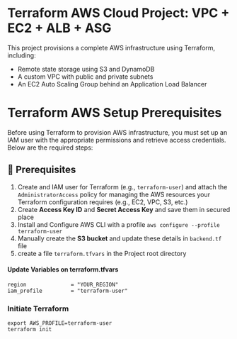 # Terraform AWS Cloud Project: VPC + EC2 + ALB + ASG
This project provisions a complete AWS infrastructure using Terraform, including:
- Remote state storage using S3 and DynamoDB
- A custom VPC with public and private subnets
- An EC2 Auto Scaling Group behind an Application Load Balancer

# Terraform AWS Setup Prerequisites
Before using Terraform to provision AWS infrastructure, you must set up an IAM user with the appropriate permissions and retrieve access credentials. Below are the required steps:

## 🚀 Prerequisites
1. Create and IAM user for Terraform (e.g., `terraform-user`) and attach the `AdministratorAccess` policy for managing the AWS resources your Terraform configuration requires (e.g., EC2, VPC, S3, etc.)
2. Create **Access Key ID** and **Secret Access Key** and save them in secured place
3. Install and Configure AWS CLI with a profile `aws configure --profile terraform-user`
4. Manually create the **S3 bucket** and update these details in `backend.tf` file 
5. create a file `terraform.tfvars` in the Project root directory
#### Update Variables on terraform.tfvars
```shell
region              = "YOUR_REGION"
iam_profile         = "terraform-user"

```

### Initiate Terraform
```shell
export AWS_PROFILE=terraform-user
terraform init
```
